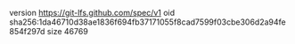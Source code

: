 version https://git-lfs.github.com/spec/v1
oid sha256:1da46710d38ae1836f694fb37171055f8cad7599f03cbe306d2a94fe854f297d
size 46769
